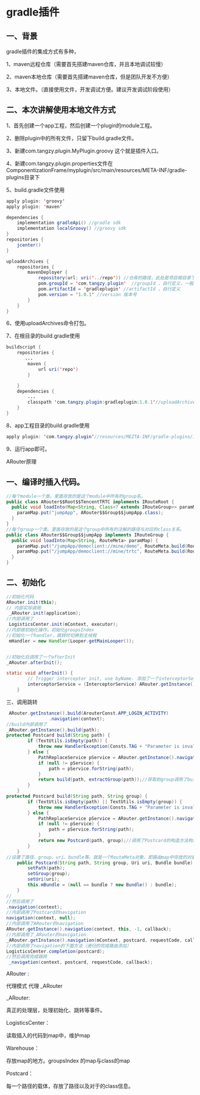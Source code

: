 # gradle插件

## 一、背景

gradle插件的集成方式有多种，

1、maven远程仓库（需要首先搭建maven仓库，并且本地调试较慢）

2、maven本地仓库（需要首先搭建maven仓库，但是团队开发不方便）

3、本地文件。（直接使用文件，开发调试方便。建议开发调试阶段使用）

## 二、本次讲解使用本地文件方式

1、首先创建一个app工程，然后创建一个plugin的module工程。

2、删除plugin中的所有文件，只留下build.gradle文件。

3、新建com.tangzy.plugin.MyPlugin.groovy 这个就是插件入口。

4、新建com.tangzy.plugin.properties文件在ComponentizationFrame/myplugin/src/main/resources/META-INF/gradle-plugins目录下

5、build.gradle文件使用

```java
apply plugin: 'groovy'
apply plugin: 'maven'

dependencies {
    implementation gradleApi() //gradle sdk
    implementation localGroovy() //groovy sdk
}
repositories {
    jcenter()
}

uploadArchives {
    repositories {
        mavenDeployer {
            repository(url: uri('../repo')) //仓库的路径，此处是项目根目录下的 repo 的文件夹
            pom.groupId = 'com.tangzy.plugin'  //groupId ，自行定义，一般是包名
            pom.artifactId = 'gradleplugin' //artifactId ，自行定义
            pom.version = '1.0.1' //version 版本号
        }
    }
}
```

6、使用uploadArchives命令打包。

7、在根目录的build.gradle使用

```java
buildscript {
    repositories {
       ...
        maven {
            url uri('repo')
        }

    }
    dependencies {
        ...
        classpath 'com.tangzy.plugin:gradleplugin:1.0.1'//uploadArchives里面的名字
    }
}
```

8、app工程目录的build.gradle使用

```java
apply plugin: 'com.tangzy.plugin'//resources/MEZTA-INF/gradle-plugins/里面的文件名字前缀
```

9、运行app即可。



ARouter原理
## 一、编译时插入代码。

```java
//每个module一个类。里面存放的是这个module中所有的group名。
public class ARouter$$Root$$TencentTRTC implements IRouteRoot {
  public void loadInto(Map<String, Class<? extends IRouteGroup>> paramMap) {
    paramMap.put("jumpApp", ARouter$$Group$$jumpApp.class);
  }
}
//每个group一个类。里面存放的是这个group中所有的注解的路径与对应的class关系。
public class ARouter$$Group$$jumpApp implements IRouteGroup {
  public void loadInto(Map<String, RouteMeta> paramMap) {
    paramMap.put("/jumpApp/democlient://mine/demo", RouteMeta.build(RouteType.ACTIVITY, DemoActivity.class, "/jumpapp/democlient://mine/demo", "jumpapp", null, -1, -2147483648));
    paramMap.put("/jumpApp/democlient://mine/trtc", RouteMeta.build(RouteType.ACTIVITY, RoomActivity.class, "/jumpapp/democlient://mine/trtc", "jumpapp", null, -1, -2147483648));
  }
}
```

## 二、初始化

```java
//初始化代码
ARouter.init(this);
// 内部实际调用
 _ARouter.init(application);
//内部调用了
 LogisticsCenter.init(mContext, executor);
//内部做初始化操作。初始化groupsIndex
//初始化一个handler，跳转时切换到主线程
 mHandler = new Handler(Looper.getMainLooper());


//初始化后调用了一个afterInit
_ARouter.afterInit();

static void afterInit() {
        // Trigger interceptor init, use byName. 添加了一个interceptorService
        interceptorService = (InterceptorService) ARouter.getInstance().build("/arouter/service/interceptor").navigation();
    }
```

三、调用跳转



```java
 ARouter.getInstance().build(ArouterConst.APP_LOGIN_ACTIVITY)
                .navigation(context);
//build内部调用了
_ARouter.getInstance().build(path);
protected Postcard build(String path) {
        if (TextUtils.isEmpty(path)) {
            throw new HandlerException(Consts.TAG + "Parameter is invalid!");
        } else {
            PathReplaceService pService = ARouter.getInstance().navigation(PathReplaceService.class);
            if (null != pService) {
                path = pService.forString(path);
            }
            return build(path, extractGroup(path));//获取到group调用了build
        }
    }
protected Postcard build(String path, String group) {
        if (TextUtils.isEmpty(path) || TextUtils.isEmpty(group)) {
            throw new HandlerException(Consts.TAG + "Parameter is invalid!");
        } else {
            PathReplaceService pService = ARouter.getInstance().navigation(PathReplaceService.class);
            if (null != pService) {
                path = pService.forString(path);
            }
            return new Postcard(path, group);//调用了Postcard的构造方法构造了对象
        }
    }
//设置了路径、group、uri、bundle等。就是一个RouteMeta对象，即路由map中存放的对象。
    public Postcard(String path, String group, Uri uri, Bundle bundle) {
        setPath(path);
        setGroup(group);
        setUri(uri);
        this.mBundle = (null == bundle ? new Bundle() : bundle);
    }
//
//然后调用了
.navigation(context);
//内部调用了Postcard的navigation
navigation(context, null);
//内部调用了ARouter的navigation
ARouter.getInstance().navigation(context, this, -1, callback);
//内部调用了_ARouter的navigation
_ARouter.getInstance().navigation(mContext, postcard, requestCode, callback);
//内部调用了navigation的下面方法（递归的完成路由添加）
LogisticsCenter.completion(postcard);
//然后调用完成跳转
 _navigation(context, postcard, requestCode, callback);

```





ARouter :

代理模式 代理 _ARouter



_ARouter:

真正的处理层，处理初始化、跳转等事件。



LogisticsCenter：

读取插入的代码到map中，维护map



Warehouse：

存放map的地方。groupsIndex 的map与class的map

Postcard：

每一个路径的载体，存放了路径以及对于的class信息。
